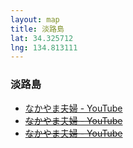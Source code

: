 ```yaml
---
layout: map
title: 淡路島
lat: 34.325712
lng: 134.813111
---
```


### 淡路島

- [なかやま夫婦 - YouTube](https://www.youtube.com/@nakayamafuufu)
- ~~[なかやま夫婦 - YouTube](https://www.youtube.com/c/nakayamafuufu)~~
- ~~[なかやま夫婦 - YouTube](https://www.youtube.com/channel/nakayamafuufu)~~
